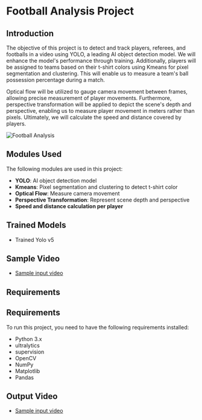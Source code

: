 # Football Analysis Project

## Introduction

The objective of this project is to detect and track players, referees, and footballs in a video using YOLO, a leading AI object detection model. We will enhance the model's performance through training. Additionally, players will be assigned to teams based on their t-shirt colors using Kmeans for pixel segmentation and clustering. This will enable us to measure a team's ball possession percentage during a match.

Optical flow will be utilized to gauge camera movement between frames, allowing precise measurement of player movements. Furthermore, perspective transformation will be applied to depict the scene's depth and perspective, enabling us to measure player movement in meters rather than pixels. Ultimately, we will calculate the speed and distance covered by players.

![Football Analysis](https://github.com/nullpwn/AI-ML-Football-Analysis-System/blob/main/output_videos/screenshot.png)


## Modules Used

The following modules are used in this project:

- **YOLO**: AI object detection model
- **Kmeans**: Pixel segmentation and clustering to detect t-shirt color
- **Optical Flow**: Measure camera movement
- **Perspective Transformation**: Represent scene depth and perspective
- **Speed and distance calculation per player**

## Trained Models

- Trained Yolo v5

## Sample Video

- [Sample input video](https://drive.google.com/file/d/1xpB9azsAdY_xoGzSRgctp2Km7d7jE8ts/view?usp=sharing)

## Requirements

## Requirements

To run this project, you need to have the following requirements installed:

- Python 3.x
- ultralytics
- supervision
- OpenCV
- NumPy
- Matplotlib
- Pandas


## Output Video

- [Sample input video](https://drive.google.com/file/d/1CSIgV4Gn8izurFa8lNLRM94XGYS8jJJV/view?usp=sharing)
